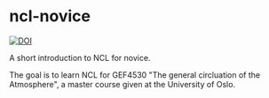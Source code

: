 # ncl-novice

[![DOI](https://zenodo.org/badge/129204536.svg)](https://zenodo.org/badge/latestdoi/129204536)

A short introduction to NCL for novice.

The goal is to learn NCL for GEF4530 "The general circluation of the Atmosphere", a master course given at the University of Oslo.
